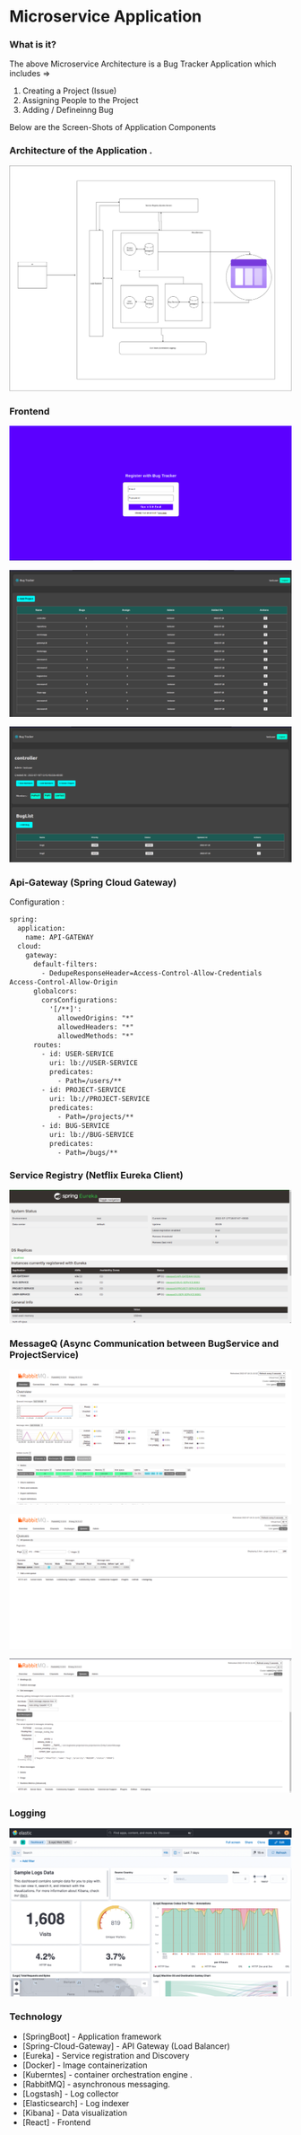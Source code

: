 # Microservice Application

### What is it?

The above Microservice Architecture is a Bug Tracker Application which includes =>

1. Creating a Project (Issue)
2. Assigning People to the Project
3. Adding / Defineinng Bug 

Below are the Screen-Shots of Application Components 

### Architecture of the Application .

![alt tag](https://github.com/Mahesh-Kasabe/Microservice-Devops-Project/blob/master/Images/Diagram.png?raw=true)


### Frontend 

![alt tag](https://github.com/Mahesh-Kasabe/Microservice-Devops-Project/blob/master/Images/SignIn.png?raw=true)

![alt tag](https://github.com/Mahesh-Kasabe/Microservice-Devops-Project/blob/master/Images/Project.png?raw=true)

![alt tag](https://github.com/Mahesh-Kasabe/Microservice-Devops-Project/blob/master/Images/Bug.png?raw=true)

### Api-Gateway (Spring Cloud Gateway)


Configuration : 

```
spring:
  application:
    name: API-GATEWAY
  cloud:
    gateway:
      default-filters:
        - DedupeResponseHeader=Access-Control-Allow-Credentials Access-Control-Allow-Origin
      globalcors:
        corsConfigurations:
          '[/**]':
            allowedOrigins: "*"
            allowedHeaders: "*"
            allowedMethods: "*"
      routes:
        - id: USER-SERVICE
          uri: lb://USER-SERVICE
          predicates:
            - Path=/users/**
        - id: PROJECT-SERVICE
          uri: lb://PROJECT-SERVICE
          predicates:
            - Path=/projects/**
        - id: BUG-SERVICE
          uri: lb://BUG-SERVICE
          predicates:
            - Path=/bugs/**
```

### Service Registry (Netflix Eureka Client)

![alt tag](https://github.com/Mahesh-Kasabe/Microservice-Devops-Project/blob/master/Images/ServiceRegistry.png?raw=true)


### MessageQ (Async Communication between BugService and ProjectService)


![alt tag](https://github.com/Mahesh-Kasabe/Microservice-Devops-Project/blob/master/Images/MQ1.png?raw=true)

![alt tag](https://github.com/Mahesh-Kasabe/Microservice-Devops-Project/blob/master/Images/MQ2.png?raw=true)

![alt tag](https://github.com/Mahesh-Kasabe/Microservice-Devops-Project/blob/master/Images/MQ3.png?raw=true)


### Logging 

![alt tag](https://github.com/Mahesh-Kasabe/Microservice-Devops-Project/blob/master/Images/Log.png?raw=true)

### Technology

* [SpringBoot] - Application framework
* [Spring-Cloud-Gateway] - API Gateway (Load Balancer)
* [Eureka] - Service registration and Discovery
* [Docker] - Image containerization
* [Kuberntes] -  container orchestration engine .
* [RabbitMQ] - asynchronous  messaging.
* [Logstash] - Log collector
* [Elasticsearch] - Log indexer
* [Kibana] - Data visualization
* [React] - Frontend





